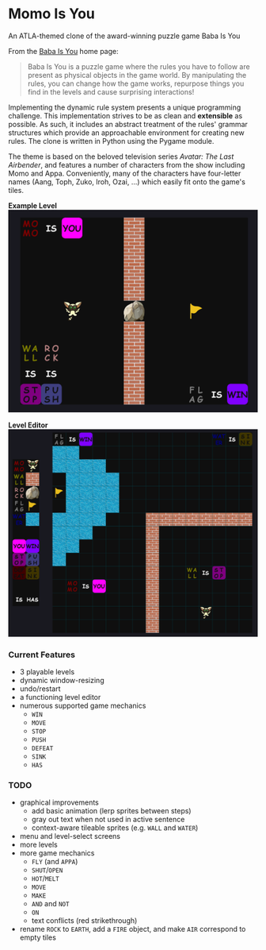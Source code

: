 # Momo Is You
An ATLA-themed clone of the award-winning puzzle game Baba Is You

From the [Baba Is You](https://hempuli.com/baba/) home page:
> Baba Is You is a puzzle game where the rules you have to follow are present as physical objects in the game world. By manipulating the rules, you can change how the game works, repurpose things you find in the levels and cause surprising interactions!

Implementing the dynamic rule system presents a unique programming challenge. This implementation strives to be as clean and **extensible** as possible. As such, it includes an abstract treatment of the rules' grammar structures which provide an approachable environment for creating new rules. The clone is written in Python using the Pygame module.

The theme is based on the beloved television series *Avatar: The Last Airbender*, and features a number of characters from the show including Momo and Appa. Conveniently, many of the characters have four-letter names (Aang, Toph, Zuko, Iroh, Ozai, ...) which easily fit onto the game's tiles.

**Example Level**
![test level screenshot](https://github.com/rschwa6308/Momo-Is-You/blob/master/screenshots/test_level_screenshot.png)

**Level Editor**
![level editor screenshot](https://github.com/rschwa6308/Momo-Is-You/blob/master/screenshots/level_editor_screenshot.png)

### Current Features
 - 3 playable levels
 - dynamic window-resizing
 - undo/restart
 - a functioning level editor
 - numerous supported game mechanics
   - `WIN`
   - `MOVE`
   - `STOP`
   - `PUSH`
   - `DEFEAT`
   - `SINK`
   - `HAS`

### TODO
 - graphical improvements
   - add basic animation (lerp sprites between steps)
   - gray out text when not used in active sentence
   - context-aware tileable sprites (e.g. `WALL` and `WATER`)
 - menu and level-select screens
 - more levels
 - more game mechanics
   - `FLY` (and `APPA`)
   - `SHUT`/`OPEN`
   - `HOT`/`MELT`
   - `MOVE`
   - `MAKE`
   - `AND` and `NOT`
   - `ON`
   - text conflicts (red strikethrough)
 - rename `ROCK` to `EARTH`, add a `FIRE` object, and make `AIR` correspond to empty tiles
